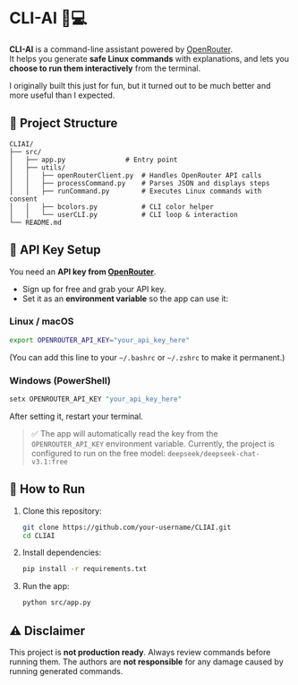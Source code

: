 # CLI-AI 🤖💻

**CLI-AI** is a command-line assistant powered by [OpenRouter](https://openrouter.ai/).  
It helps you generate **safe Linux commands** with explanations, and lets you **choose to run them interactively** from the terminal.

I originally built this just for fun, but it turned out to be much better and more useful than I expected.

## 📂 Project Structure

```text
CLIAI/
├── src/
│   ├── app.py               # Entry point
│   ├── utils/
│   │   ├── openRouterClient.py  # Handles OpenRouter API calls
│   │   ├── processCommand.py    # Parses JSON and displays steps
│   │   ├── runCommand.py        # Executes Linux commands with consent
│   │   ├── bcolors.py           # CLI color helper
│   │   └── userCLI.py           # CLI loop & interaction
└── README.md
```

## 🔑 API Key Setup

You need an **API key from [OpenRouter](https://openrouter.ai/)**.

- Sign up for free and grab your API key.
- Set it as an **environment variable** so the app can use it:

### Linux / macOS

```bash
export OPENROUTER_API_KEY="your_api_key_here"
```

(You can add this line to your `~/.bashrc` or `~/.zshrc` to make it permanent.)

### Windows (PowerShell)

```powershell
setx OPENROUTER_API_KEY "your_api_key_here"
```

After setting it, restart your terminal.

> ✅ The app will automatically read the key from the `OPENROUTER_API_KEY` environment variable.
> Currently, the project is configured to run on the free model:
> `deepseek/deepseek-chat-v3.1:free`

## 🚀 How to Run

1. Clone this repository:

   ```bash
   git clone https://github.com/your-username/CLIAI.git
   cd CLIAI
   ```

2. Install dependencies:

   ```bash
   pip install -r requirements.txt
   ```

3. Run the app:

   ```bash
   python src/app.py
   ```

## ⚠️ Disclaimer

This project is **not production ready**.
Always review commands before running them. The authors are **not responsible** for any damage caused by running generated commands.
